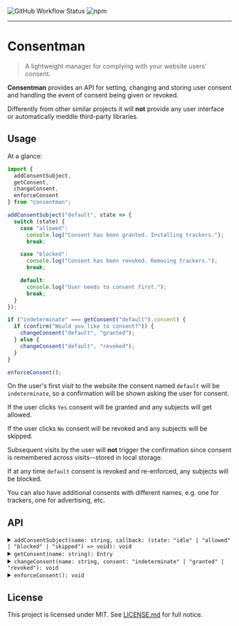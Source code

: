 ![GitHub Workflow Status](https://img.shields.io/github/workflow/status/corenzan/consentman/Default)
![npm](https://img.shields.io/npm/dm/consentman)

---

# Consentman

> A lightweight manager for complying with your website users' consent.

**Consentman** provides an API for setting, changing and storing user consent and handling the event of consent being given or revoked.

Differently from other similar projects it will **not** provide any user interface or automatically meddle third-party libraries.

## Usage

At a glance:

```js
import {
  addConsentSubject,
  getConsent,
  changeConsent,
  enforceConsent
} from "consentman";

addConsentSubject("default", state => {
  switch (state) {
    case "allowed":
      console.log("Consent has been granted. Installing trackers.");
      break;

    case "blocked":
      console.log("Consent has been revoked. Removing trackers.");
      break;

    default:
      console.log("User needs to consent first.");
      break;
  }
});

if ("indeterminate" === getConsent("default").consent) {
  if (confirm("Would you like to consent?")) {
    changeConsent("default", "granted");
  } else {
    changeConsent("default", "revoked");
  }
}

enforceConsent();
```

On the user's first visit to the website the consent named `default` will be `indeterminate`, so a confirmation will be shown asking the user for consent.

If the user clicks `Yes` consent will be granted and any subjects will get allowed.

If the user clicks `No` consent will be revoked and any subjects will be skipped.

Subsequent visits by the user will **not** trigger the confirmation since consent is remembered across visits--stored in local storage.

If at any time `default` consent is revoked and re-enforced, any subjects will be blocked.

You can also have additional consents with different names, e.g. one for trackers, one for advertising, etc.

## API

<details>
  <summary>
    <code>addConsentSubject(name: string, callback: (state: "idle" | "allowed" | "blocked" | "skipped") => void): void</code>
  </summary>
  <p>Push new consent subject to the registry. A consent subject is a state machine that updates whenever <code>enforceConsent</code> is called. The next state depends on whether a consent of same name has been granted or revoked. Possible states are <code>"idle"</code>, <code>"allowed"</code>, <code>"blocked"</code> or <code>"skipped"</code>.</p>
</details>

<details>
  <summary>
    <code>getConsent(name: string): Entry</code>
  </summary>
  <p>Return current consent entry with a given <code>name</code>. A consent entry has the following interface:</p>
  <dl>
    <dt>name</dt>
    <dd>A string identifier.</dd>
    <dt>date</dt>
    <dd>Timestamp for when consent was last changed.</dd>
    <dt>consent</dt>
    <dd>The current consent policy. Either <code>"indeterminate"</code>, <code>"granted"</code> or <code>"revoked"</code>.</dd>
  </dl>
</details>

<details>
  <summary>
    <code>changeConsent(name: string, consent: "indeterminate" | "granted" | "revoked"): void</code>
  </summary>
  <p>Update existing consent entry or create new one and save to storage.</p>
</details>

<details>
  <summary>
    <code>enforceConsent(): void</code>
  </summary>
  <p>Walk over registered consent subjects and update their states.</p>
</details>

## License

This project is licensed under MIT. See [LICENSE.md](LICENSE.md) for full notice.
